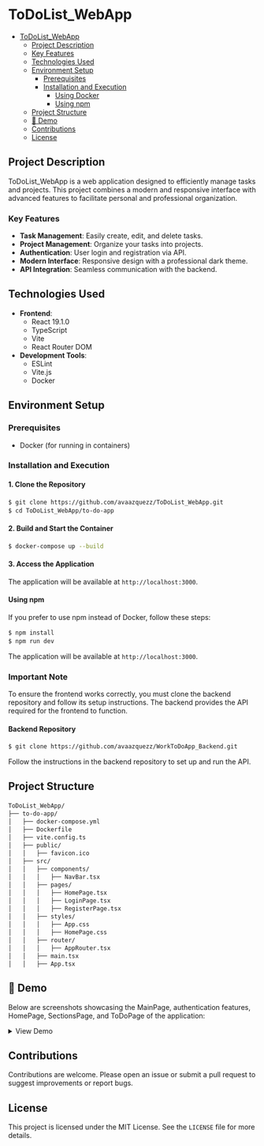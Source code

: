 # ToDoList_WebApp


<!--ts-->
- [ToDoList_WebApp](#todolist_webapp)
  - [Project Description](#project-description)
  - [Key Features](#key-features)
  - [Technologies Used](#technologies-used)
  - [Environment Setup](#environment-setup)
    - [Prerequisites](#prerequisites)
    - [Installation and Execution](#installation-and-execution)
      - [Using Docker](#using-docker)
      - [Using npm](#using-npm)
  - [Project Structure](#project-structure)
  - [🎥 Demo](#-demo)
  - [Contributions](#contributions)
  - [License](#license)
<!--te-->



## Project Description
ToDoList_WebApp is a web application designed to efficiently manage tasks and projects. This project combines a modern and responsive interface with advanced features to facilitate personal and professional organization.

### Key Features
- **Task Management**: Easily create, edit, and delete tasks.
- **Project Management**: Organize your tasks into projects.
- **Authentication**: User login and registration via API.
- **Modern Interface**: Responsive design with a professional dark theme.
- **API Integration**: Seamless communication with the backend.

## Technologies Used
- **Frontend**:
  - React 19.1.0
  - TypeScript
  - Vite
  - React Router DOM
- **Development Tools**:
  - ESLint
  - Vite.js
  - Docker


## Environment Setup

### Prerequisites
- Docker (for running in containers)

### Installation and Execution

#### 1. Clone the Repository
```bash
$ git clone https://github.com/avaazquezz/ToDoList_WebApp.git
$ cd ToDoList_WebApp/to-do-app
```

#### 2. Build and Start the Container
```bash
$ docker-compose up --build
```

#### 3. Access the Application
The application will be available at `http://localhost:3000`.

#### Using npm
If you prefer to use npm instead of Docker, follow these steps:

```bash
$ npm install
$ npm run dev
```

The application will be available at `http://localhost:3000`.

### Important Note
To ensure the frontend works correctly, you must clone the backend repository and follow its setup instructions. The backend provides the API required for the frontend to function.

#### Backend Repository
```bash
$ git clone https://github.com/avaazquezz/WorkToDoApp_Backend.git
```
Follow the instructions in the backend repository to set up and run the API.

## Project Structure
```
ToDoList_WebApp/
├── to-do-app/
│   ├── docker-compose.yml
│   ├── Dockerfile
│   ├── vite.config.ts
│   ├── public/
│   │   ├── favicon.ico
│   ├── src/
│   │   ├── components/
│   │   │   ├── NavBar.tsx
│   │   ├── pages/
│   │   │   ├── HomePage.tsx
│   │   │   ├── LoginPage.tsx
│   │   │   ├── RegisterPage.tsx
│   │   ├── styles/
│   │   │   ├── App.css
│   │   │   ├── HomePage.css
│   │   ├── router/
│   │   │   ├── AppRouter.tsx
│   │   ├── main.tsx
│   │   ├── App.tsx
```

## 🎥 Demo
Below are screenshots showcasing the MainPage, authentication features, HomePage, SectionsPage, and ToDoPage of the application:

<details><summary>View Demo</summary>

### MainPage
- **Overview of the MainPage**:
  ![MainPage Screenshot 1 - Overview](https://github.com/avaazquezz/ToDoList_WebApp/blob/main/to-do-app/src/assets/demo/1.MainPage/MainPage1.png "MainPage Screenshot 1 - Overview")
  ![MainPage Screenshot 2 - Features](https://github.com/avaazquezz/ToDoList_WebApp/blob/main/to-do-app/src/assets/demo/1.MainPage/MainPage2.png "MainPage Screenshot 2 - Features")
  ![MainPage Screenshot 3 - Tasks](https://github.com/avaazquezz/ToDoList_WebApp/blob/main/to-do-app/src/assets/demo/1.MainPage/MainPage3.png "MainPage Screenshot 3 - Tasks")
  ![MainPage Screenshot 4 - Projects](https://github.com/avaazquezz/ToDoList_WebApp/blob/main/to-do-app/src/assets/demo/1.MainPage/MainPage4.png "MainPage Screenshot 4 - Projects")

### Authentication
- **User Authentication Screens**:
  ![Authentication Screenshot 1 - Login](https://github.com/avaazquezz/ToDoList_WebApp/blob/main/to-do-app/src/assets/demo/2.authUser/Auth1.png "Authentication Screenshot 1 - Login")
  ![Authentication Screenshot 2 - Register](https://github.com/avaazquezz/ToDoList_WebApp/blob/main/to-do-app/src/assets/demo/2.authUser/Auth2.png "Authentication Screenshot 2 - Register")

### HomePage
- **Overview of the HomePage**:
  ![HomePage Screenshot 1 - Dashboard](https://github.com/avaazquezz/ToDoList_WebApp/blob/main/to-do-app/src/assets/demo/3.HomePage/Home1.png "HomePage Screenshot 1 - Dashboard")
  ![HomePage Screenshot 2 - Tasks](https://github.com/avaazquezz/ToDoList_WebApp/blob/main/to-do-app/src/assets/demo/3.HomePage/Home2.png "HomePage Screenshot 2 - Tasks")
  ![HomePage Screenshot 3 - Calendar](https://github.com/avaazquezz/ToDoList_WebApp/blob/main/to-do-app/src/assets/demo/3.HomePage/Home3.png "HomePage Screenshot 3 - Calendar")
  ![HomePage Screenshot 4 - Notifications](https://github.com/avaazquezz/ToDoList_WebApp/blob/main/to-do-app/src/assets/demo/3.HomePage/Home4.png "HomePage Screenshot 4 - Notifications")
  ![HomePage Screenshot 5 - Activity](https://github.com/avaazquezz/ToDoList_WebApp/blob/main/to-do-app/src/assets/demo/3.HomePage/Home5.png "HomePage Screenshot 5 - Activity")
  ![HomePage Screenshot 6 - Settings](https://github.com/avaazquezz/ToDoList_WebApp/blob/main/to-do-app/src/assets/demo/3.HomePage/Home6.png "HomePage Screenshot 6 - Settings")
  ![HomePage Screenshot 7 - Profile](https://github.com/avaazquezz/ToDoList_WebApp/blob/main/to-do-app/src/assets/demo/3.HomePage/Home7.png "HomePage Screenshot 7 - Profile")

### SectionsPage
- **Overview of the SectionsPage**:
  ![SectionsPage Screenshot 1](https://github.com/avaazquezz/ToDoList_WebApp/blob/main/to-do-app/src/assets/demo/4.SectionsPage/Sec1.png)
  ![SectionsPage Screenshot 2](https://github.com/avaazquezz/ToDoList_WebApp/blob/main/to-do-app/src/assets/demo/4.SectionsPage/Sec2.png)
  ![SectionsPage Screenshot 3](https://github.com/avaazquezz/ToDoList_WebApp/blob/main/to-do-app/src/assets/demo/4.SectionsPage/Sec3.png)
  ![SectionsPage Screenshot 4](https://github.com/avaazquezz/ToDoList_WebApp/blob/main/to-do-app/src/assets/demo/4.SectionsPage/Sec4.png)
  ![SectionsPage Screenshot 5](https://github.com/avaazquezz/ToDoList_WebApp/blob/main/to-do-app/src/assets/demo/4.SectionsPage/Sec5.png)
  ![SectionsPage Screenshot 6](https://github.com/avaazquezz/ToDoList_WebApp/blob/main/to-do-app/src/assets/demo/4.SectionsPage/Sec6.png)

### ToDoPage
- **Overview of the ToDoPage**:
  ![ToDoPage Screenshot 1](https://github.com/avaazquezz/ToDoList_WebApp/blob/main/to-do-app/src/assets/demo/5.ToDoPage/ToDo1.png)
  ![ToDoPage Screenshot 2](https://github.com/avaazquezz/ToDoList_WebApp/blob/main/to-do-app/src/assets/demo/5.ToDoPage/ToDo2.png)
  ![ToDoPage Screenshot 3](https://github.com/avaazquezz/ToDoList_WebApp/blob/main/to-do-app/src/assets/demo/5.ToDoPage/ToDo3.png)
  ![ToDoPage Screenshot 4](https://github.com/avaazquezz/ToDoList_WebApp/blob/main/to-do-app/src/assets/demo/5.ToDoPage/ToDo4.png)
  ![ToDoPage Screenshot 5](https://github.com/avaazquezz/ToDoList_WebApp/blob/main/to-do-app/src/assets/demo/5.ToDoPage/ToDo5.png)
  ![ToDoPage Screenshot 6](https://github.com/avaazquezz/ToDoList_WebApp/blob/main/to-do-app/src/assets/demo/5.ToDoPage/ToDo6.png)
  ![ToDoPage Screenshot 7](https://github.com/avaazquezz/ToDoList_WebApp/blob/main/to-do-app/src/assets/demo/5.ToDoPage/ToDo7.png)
  ![ToDoPage Screenshot 8](https://github.com/avaazquezz/ToDoList_WebApp/blob/main/to-do-app/src/assets/demo/5.ToDoPage/ToDo8.png)
  ![ToDoPage Screenshot 9](https://github.com/avaazquezz/ToDoList_WebApp/blob/main/to-do-app/src/assets/demo/5.ToDoPage/ToDo9.png)
  ![ToDoPage Screenshot 10](https://github.com/avaazquezz/ToDoList_WebApp/blob/main/to-do-app/src/assets/demo/5.ToDoPage/ToDo10.png)
  ![ToDoPage Screenshot 11](https://github.com/avaazquezz/ToDoList_WebApp/blob/main/to-do-app/src/assets/demo/5.ToDoPage/ToDo11.png)
  ![ToDoPage Screenshot 12](https://github.com/avaazquezz/ToDoList_WebApp/blob/main/to-do-app/src/assets/demo/5.ToDoPage/ToDo12.png)
  ![ToDoPage Screenshot 13](https://github.com/avaazquezz/ToDoList_WebApp/blob/main/to-do-app/src/assets/demo/5.ToDoPage/ToDo13.png)

</details>

## Contributions
Contributions are welcome. Please open an issue or submit a pull request to suggest improvements or report bugs.

## License
This project is licensed under the MIT License. See the `LICENSE` file for more details.

